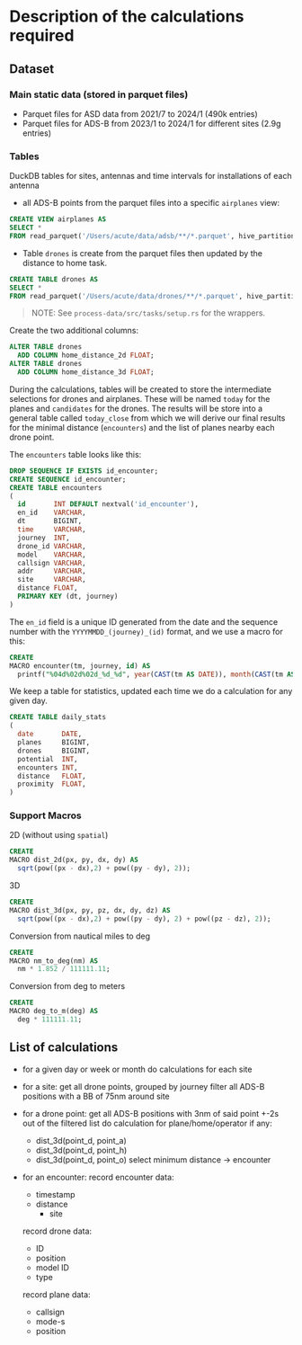 # Description of the calculations required

## Dataset

### Main static data (stored in parquet files)

- Parquet files for ASD data from 2021/7 to 2024/1      (490k entries)
- Parquet files for ADS-B from 2023/1 to 2024/1 for different sites (2.9g entries)

### Tables

DuckDB tables for sites, antennas and time intervals for installations of each antenna

- all ADS-B points from the parquet files into a specific `airplanes` view:

```sql
CREATE VIEW airplanes AS
SELECT *
FROM read_parquet('/Users/acute/data/adsb/**/*.parquet', hive_partitioning = true);
```

- Table `drones` is create from the parquet files then updated by the distance to home task.

```sql
CREATE TABLE drones AS
SELECT *
FROM read_parquet('/Users/acute/data/drones/**/*.parquet', hive_partitioning = true);
```

> NOTE: See `process-data/src/tasks/setup.rs` for the wrappers.

Create the two additional columns:

```sql
ALTER TABLE drones
  ADD COLUMN home_distance_2d FLOAT;
ALTER TABLE drones
  ADD COLUMN home_distance_3d FLOAT;
```

During the calculations, tables will be created to store the intermediate selections for drones and airplanes. These
will be named `today` for the planes and `candidates` for the drones. The results will be store into a general table
called `today_close` from which we will derive our final results for the minimal distance (`encounters`) and the list of
planes nearby each drone point.

The `encounters` table looks like this:

```sql
DROP SEQUENCE IF EXISTS id_encounter;
CREATE SEQUENCE id_encounter;
CREATE TABLE encounters
(
  id       INT DEFAULT nextval('id_encounter'),
  en_id    VARCHAR,
  dt       BIGINT,
  time     VARCHAR,
  journey  INT,
  drone_id VARCHAR,
  model    VARCHAR,
  callsign VARCHAR,
  addr     VARCHAR,
  site     VARCHAR,
  distance FLOAT,
  PRIMARY KEY (dt, journey)
)
```

The `en_id` field is a unique ID generated from the date and the sequence number with the `YYYYMMDD_(journey)_(id)`
format, and we use a macro for this:

```sql
CREATE
MACRO encounter(tm, journey, id) AS
  printf("%04d%02d%02d_%d_%d", year(CAST(tm AS DATE)), month(CAST(tm AS DATE)), day(CAST(tm AS DATE)), journey, id);
```

We keep a table for statistics, updated each time we do a calculation for any given day.

```sql
CREATE TABLE daily_stats
(
  date       DATE,
  planes     BIGINT,
  drones     BIGINT,
  potential  INT,
  encounters INT,
  distance   FLOAT,
  proximity  FLOAT,
)
```

### Support Macros

2D (without using `spatial`)

```sql
CREATE
MACRO dist_2d(px, py, dx, dy) AS
  sqrt(pow((px - dx),2) + pow((py - dy), 2));
```

3D

```sql
CREATE
MACRO dist_3d(px, py, pz, dx, dy, dz) AS
  sqrt(pow((px - dx),2) + pow((py - dy), 2) + pow((pz - dz), 2));
```

Conversion from nautical miles to deg

```sql
CREATE
MACRO nm_to_deg(nm) AS
  nm * 1.852 / 111111.11;
```

Conversion from deg to meters

```sql
CREATE
MACRO deg_to_m(deg) AS
  deg * 111111.11;
```

## List of calculations

- for a given day or week or month
  do calculations for each site

- for a site:
  get all drone points, grouped by journey
  filter all ADS-B positions with a BB of 75nm around site

- for a drone point:
  get all ADS-B positions with 3nm of said point +-2s out of the filtered list
  do calculation for plane/home/operator if any:
    * dist_3d(point_d, point_a)
    * dist_3d(point_d, point_h)
    * dist_3d(point_d, point_o)
      select minimum distance -> encounter

- for an encounter:
  record encounter data:
    * timestamp
  * distance
    * site

  record drone data:
    * ID
    * position
    * model ID
    * type

  record plane data:
    * callsign
    * mode-s
    * position

